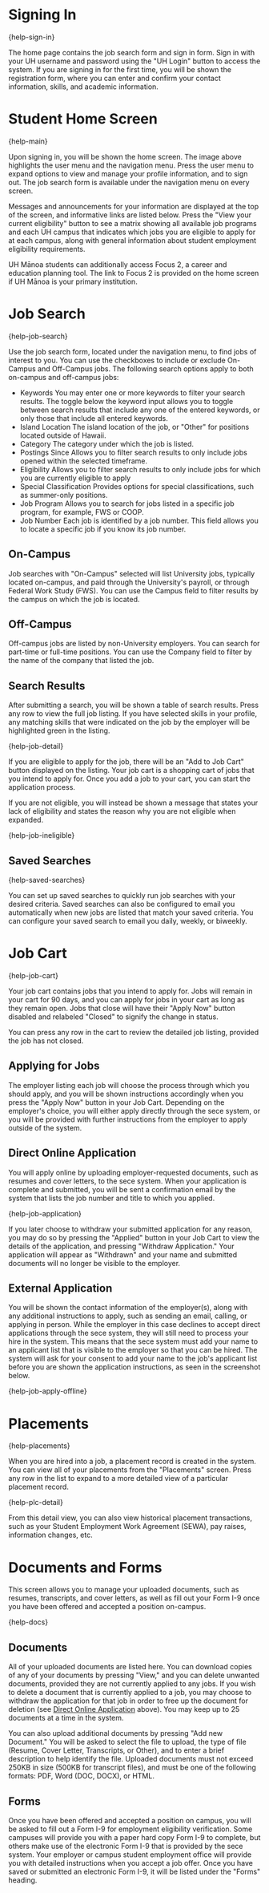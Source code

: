 # Signing In

{help-sign-in}

The home page contains the job search form and sign in form.  Sign in with your UH username and password using the "UH Login" button to access the system.  If you are signing in for the first time, you will be shown the registration form, where you can enter and confirm your contact information, skills, and academic information.

# Student Home Screen

{help-main}

Upon signing in, you will be shown the home screen.  The image above highlights the user menu and the navigation menu.  Press the user menu to expand options to view and manage your profile information, and to sign out.  The job search form is available under the navigation menu on every screen.

Messages and announcements for your information are displayed at the top of the screen, and informative links are listed below.  Press the "View your current eligibility" button to see a matrix showing all available job programs and each UH campus that indicates which jobs you are eligible to apply for at each campus, along with general information about student employment eligibility requirements.

UH Mānoa students can additionally access Focus 2, a career and education planning tool.  The link to Focus 2 is provided on the home screen if UH Mānoa is your primary institution.

# Job Search

{help-job-search}

Use the job search form, located under the navigation menu, to find jobs of interest to you.  You can use the checkboxes to include or exclude On-Campus and Off-Campus jobs.  The following search options apply to both on-campus and off-campus jobs:

* Keywords
    You may enter one or more keywords to filter your search results.  The toggle below the keyword input allows you to toggle between search results that include any one of the entered keywords, or only those that include all entered keywords.
* Island Location
    The island location of the job, or "Other" for positions located outside of Hawaii.
* Category
    The category under which the job is listed. 
* Postings Since
    Allows you to filter search results to only include jobs opened within the selected timeframe.
* Eligibility
    Allows you to filter search results to only include jobs for which you are currently eligible to apply
* Special Classification
    Provides options for special classifications, such as summer-only positions.    
* Job Program
    Allows you to search for jobs listed in a specific job program, for example, FWS or COOP.
* Job Number 
    Each job is identified by a job number.  This field allows you to locate a specific job if you know its job number. 

## On-Campus

Job searches with "On-Campus" selected will list University jobs, typically located on-campus, and paid through the University's payroll, or through Federal Work Study (FWS).  You can use the Campus field to filter results by the campus on which the job is located.

## Off-Campus

Off-campus jobs are listed by non-University employers.  You can search for part-time or full-time positions.  You can use the Company field to filter by the name of the company that listed the job.

## Search Results

After submitting a search, you will be shown a table of search results.  Press any row to view the full job listing.  If you have selected skills in your profile, any matching skills that were indicated on the job by the employer will be highlighted green in the listing.

{help-job-detail}

If you are eligible to apply for the job, there will be an "Add to Job Cart" button displayed on the listing.  Your job cart is a shopping cart of jobs that you intend to apply for.  Once you add a job to your cart, you can start the application process.  

If you are not eligible, you will instead be shown a message that states your lack of eligibility and states the reason why you are not eligible when expanded.

{help-job-ineligible}

## Saved Searches

{help-saved-searches}

You can set up saved searches to quickly run job searches with your desired criteria.  Saved searches can also be configured to email you automatically when new jobs are listed that match your saved criteria.  You can configure your saved search to email you daily, weekly, or biweekly.

# Job Cart

{help-job-cart}

Your job cart contains jobs that you intend to apply for.  Jobs will remain in your cart for 90 days, and you can apply for jobs in your cart as long as they remain open.  Jobs that close will have their "Apply Now" button disabled and relabeled "Closed" to signify the change in status.

You can press any row in the cart to review the detailed job listing, provided the job has not closed.

## Applying for Jobs

The employer listing each job will choose the process through which you should apply, and you will be shown instructions accordingly when you press the "Apply Now" button in your Job Cart.  Depending on the employer's choice, you will either apply directly through the sece system, or you will be provided with further instructions from the employer to apply outside of the system.

## Direct Online Application

You will apply online by uploading employer-requested documents, such as resumes and cover letters, to the sece system.  When your application is complete and submitted, you will be sent a confirmation email by the system that lists the job number and title to which you applied.

{help-job-application}

If you later choose to withdraw your submitted application for any reason, you may do so by pressing the "Applied" button in your Job Cart to view the details of the application, and pressing "Withdraw Application."  Your application will appear as "Withdrawn" and your name and submitted documents will no longer be visible to the employer.

## External Application

You will be shown the contact information of the employer(s), along with any additional instructions to apply, such as sending an email, calling, or applying in person.  While the employer in this case declines to accept direct applications through the sece system, they will still need to process your hire in the system.  This means that the sece system must add your name to an applicant list that is visible to the employer so that you can be hired.  The system will ask for your consent to add your name to the job's applicant list before you are shown the application instructions, as seen in the screenshot below.

{help-job-apply-offline}

# Placements

{help-placements}

When you are hired into a job, a placement record is created in the system. You can view all of your placements from the "Placements" screen.  Press any row in the list to expand to a more detailed view of a particular placement record.

{help-plc-detail}

From this detail view, you can also view historical placement transactions, such as your Student Employment Work Agreement (SEWA), pay raises, information changes, etc.

# Documents and Forms

This screen allows you to manage your uploaded documents, such as resumes, transcripts, and cover letters, as well as fill out your Form I-9 once you have been offered and accepted a position on-campus.

{help-docs}

## Documents

All of your uploaded documents are listed here.  You can download copies of any of your documents by pressing "View," and you can delete unwanted documents, provided they are not currently applied to any jobs.  If you wish to delete a document that is currently applied to a job, you may choose to withdraw the application for that job in order to free up the document for deletion (see [Direct Online Application](#direct-online-application) above).  You may keep up to 25 documents at a time in the system.

You can also upload additional documents by pressing "Add new Document."  You will be asked to select the file to upload, the type of file (Resume, Cover Letter, Transcripts, or Other), and to enter a brief description to help identify the file.  Uploaded documents must not exceed 250KB in size (500KB for transcript files), and must be one of the following formats: PDF, Word (DOC, DOCX), or HTML.

## Forms

Once you have been offered and accepted a position on campus, you will be asked to fill out a Form I-9 for employment eligibility verification.  Some campuses will provide you with a paper hard copy Form I-9 to complete, but others make use of the electronic Form I-9 that is provided by the sece system.  Your employer or campus student employment office will provide you with detailed instructions when you accept a job offer.  Once you have saved or submitted an electronic Form I-9, it will be listed under the "Forms" heading.